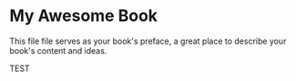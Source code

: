 # My Awesome Book

This file file serves as your book's preface, a great place to describe your book's content and ideas.

TEST

